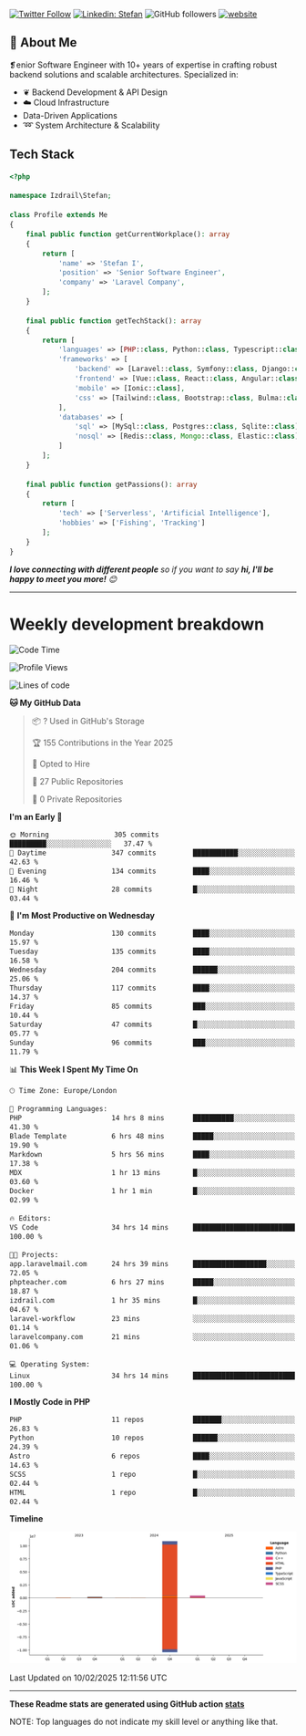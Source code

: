 [![Twitter Follow](https://img.shields.io/twitter/follow/thephpteacher?label=Follow)](https://twitter.com/intent/follow?screen_name=thephpteacher)
[![Linkedin: Stefan](https://img.shields.io/badge/izdrail-blue?style=flat-square&logo=Linkedin&logoColor=white&link=https://www.linkedin.com/in/izdrail/)](https://www.linkedin.com/in/izdrail/)
![GitHub followers](https://img.shields.io/github/followers/izdrail?label=Follow&style=social)
[![website](https://img.shields.io/badge/Website-46a2f1.svg?&style=flat-square&logo=Google-Chrome&logoColor=white&link=https://izdrail.com/)](https://izdrail.com/)

## 🚀 About Me
❡enior Software Engineer with 10+ years of expertise in crafting robust backend solutions and scalable architectures. 
Specialized in:

- ❦ Backend Development & API Design
- ☁️ Cloud Infrastructure
-  Data-Driven Applications
- ➿ System Architecture & Scalability

## Tech Stack

```php
<?php

namespace Izdrail\Stefan;

class Profile extends Me
{
    final public function getCurrentWorkplace(): array
    {
        return [
            'name' => 'Stefan I',
            'position' => 'Senior Software Engineer',
            'company' => 'Laravel Company',
        ];
    }
    
    final public function getTechStack(): array
    {
        return [
            'languages' => [PHP::class, Python::class, Typescript::class],
            'frameworks' => [
                'backend' => [Laravel::class, Symfony::class, Django::class, FastApi::class],
                'frontend' => [Vue::class, React::class, Angular::class],
                'mobile' => [Ionic::class],
                'css' => [Tailwind::class, Bootstrap::class, Bulma::class]
            ],
            'databases' => [
                'sql' => [MySql::class, Postgres::class, Sqlite::class],
                'nosql' => [Redis::class, Mongo::class, Elastic::class]
            ]
        ];
    }

    final public function getPassions(): array
    {
        return [
            'tech' => ['Serverless', 'Artificial Intelligence'],
            'hobbies' => ['Fishing', 'Tracking']
        ];
    }
}
```
 <em><b>I love connecting with different people</b> so if you want to say <b>hi, I'll be happy to meet you more!</b> 😊</em>


---
# Weekly development breakdown
<!--START_SECTION:waka-->
![Code Time](http://img.shields.io/badge/Code%20Time-1%2C020%20hrs%202%20mins-blue)

![Profile Views](http://img.shields.io/badge/Profile%20Views-1-blue)

![Lines of code](https://img.shields.io/badge/From%20Hello%20World%20I%27ve%20Written-11.7%20million%20lines%20of%20code-blue)

**🐱 My GitHub Data** 

> 📦 ? Used in GitHub's Storage 
 > 
> 🏆 155 Contributions in the Year 2025
 > 
> 💼 Opted to Hire
 > 
> 📜 27 Public Repositories 
 > 
> 🔑 0 Private Repositories 
 > 
**I'm an Early 🐤** 

```text
🌞 Morning                305 commits         █████████░░░░░░░░░░░░░░░░   37.47 % 
🌆 Daytime                347 commits         ███████████░░░░░░░░░░░░░░   42.63 % 
🌃 Evening                134 commits         ████░░░░░░░░░░░░░░░░░░░░░   16.46 % 
🌙 Night                  28 commits          █░░░░░░░░░░░░░░░░░░░░░░░░   03.44 % 
```
📅 **I'm Most Productive on Wednesday** 

```text
Monday                   130 commits         ████░░░░░░░░░░░░░░░░░░░░░   15.97 % 
Tuesday                  135 commits         ████░░░░░░░░░░░░░░░░░░░░░   16.58 % 
Wednesday                204 commits         ██████░░░░░░░░░░░░░░░░░░░   25.06 % 
Thursday                 117 commits         ████░░░░░░░░░░░░░░░░░░░░░   14.37 % 
Friday                   85 commits          ███░░░░░░░░░░░░░░░░░░░░░░   10.44 % 
Saturday                 47 commits          █░░░░░░░░░░░░░░░░░░░░░░░░   05.77 % 
Sunday                   96 commits          ███░░░░░░░░░░░░░░░░░░░░░░   11.79 % 
```


📊 **This Week I Spent My Time On** 

```text
🕑︎ Time Zone: Europe/London

💬 Programming Languages: 
PHP                      14 hrs 8 mins       ██████████░░░░░░░░░░░░░░░   41.30 % 
Blade Template           6 hrs 48 mins       █████░░░░░░░░░░░░░░░░░░░░   19.90 % 
Markdown                 5 hrs 56 mins       ████░░░░░░░░░░░░░░░░░░░░░   17.38 % 
MDX                      1 hr 13 mins        █░░░░░░░░░░░░░░░░░░░░░░░░   03.60 % 
Docker                   1 hr 1 min          █░░░░░░░░░░░░░░░░░░░░░░░░   02.99 % 

🔥 Editors: 
VS Code                  34 hrs 14 mins      █████████████████████████   100.00 % 

🐱‍💻 Projects: 
app.laravelmail.com      24 hrs 39 mins      ██████████████████░░░░░░░   72.05 % 
phpteacher.com           6 hrs 27 mins       █████░░░░░░░░░░░░░░░░░░░░   18.87 % 
izdrail.com              1 hr 35 mins        █░░░░░░░░░░░░░░░░░░░░░░░░   04.67 % 
laravel-workflow         23 mins             ░░░░░░░░░░░░░░░░░░░░░░░░░   01.14 % 
laravelcompany.com       21 mins             ░░░░░░░░░░░░░░░░░░░░░░░░░   01.06 % 

💻 Operating System: 
Linux                    34 hrs 14 mins      █████████████████████████   100.00 % 
```

**I Mostly Code in PHP** 

```text
PHP                      11 repos            ███████░░░░░░░░░░░░░░░░░░   26.83 % 
Python                   10 repos            ██████░░░░░░░░░░░░░░░░░░░   24.39 % 
Astro                    6 repos             ████░░░░░░░░░░░░░░░░░░░░░   14.63 % 
SCSS                     1 repo              █░░░░░░░░░░░░░░░░░░░░░░░░   02.44 % 
HTML                     1 repo              █░░░░░░░░░░░░░░░░░░░░░░░░   02.44 % 
```



**Timeline**

![Lines of Code chart](https://raw.githubusercontent.com/izdrail/izdrail/master/assets/bar_graph.png)


 Last Updated on 10/02/2025 12:11:56 UTC
<!--END_SECTION:waka-->

---


**These Readme stats are generated using GitHub action [stats](https://github.com/izdrail/stats)**

NOTE: Top languages do not indicate my skill level or anything like that. 
